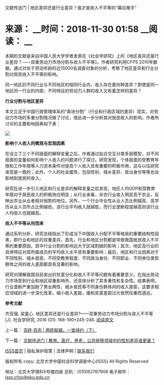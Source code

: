  文献传送门 | 地区差异还是行业差异？谁才是收入不平等的“幕后推手”

# 来源： __时间：2018-11-30 01:58 __阅读： __

本期的文献是来自中国人民大学学者发表在《社会学研究》上的《地区差异还是行业差异？——双重劳动力市场分割与收入不平等》。作者研究利用CFPS
2010年数据，通过对处于劳动年龄的近15000名调查对象的分析，考察了地区差异和行业分割对居民收入不平等的影响。



同一地区的不同行业与不同地区的相同行业内，收入存在着何种差异？即使是同一地区同一行业的内部，不同特征的劳动力人群的收入又有着怎样的差异？



**行业分割与地区差异**



本文立足于中国行政管理体系的“条块分割”（行业和行政区域的差异）现实，对劳动力市场的多重分割情况做了讨论，借此进一步分析其对居民收入的影响。作者所讨论的主要影响因素如下表：



![](../../images/content/2020-04/20200401105414672731.png)



**影响个人收入的微观与宏观因素**



在设立了三个不同层面的解释变量之后，作者通过拟合交互分类多层模型，对不同层面的变量如何影响个人收入的问题进行了探讨。研究发现，个体层面的受教育年限和工作年限等人力资本条件对提高个人收入具有重要的积极作用，这与以往研究发现是一致的；此外，个人的社会属性，包括性别、城乡差异、政治身份等等也会影响到居民的收入。



研究在进一步引入地区和行业差异的解释变量之后发现，地区人均GDP和受教育年限对于居民收入的积极效应明显；从行业来看，非农行业收入明显高于农业，反映出农业从业者相对弱势的地位。另外，一个行业中女性从业人员比例越高、高学历从业人员所占比例越低，该行业平均收入就越低，而行业垄断程度越高则该行业人均收入也就越高。



**收入不平等从何而来**



通过系列分析，研究总结指出了形成当下中国收入分配不平等格局的重要结构性因素，即行业和地区的双重差异。首先，行业和地区分割都是导致我国居民收入不平等的重要原因，其中行业分割的影响远大于区域割据的影响；其次，地区及行业的具体特征对其所属成员的平均收入水平具有重要影响；最后，地区和行业因素对于不同性别、城乡居民、不同受教育程度、不同政治身份、不同职业、不同单位类型群体之间的收入差距都具有显著的影响。



研究对理解我国目前突出的贫富分化和收入不平等问题有着重要意义，在指出劳动力市场受到行业和地区双重影响外，还具体分析了其多重性和复杂性。结果表明，行业垄断严重加剧了男女两性、城乡居民等不同身份群体间的收入差距，这要求相应领域的进一步深化改革。缩小收入差距，缓和贫富差距过大依然任重而道远。





**参考文献**



齐亚强, 梁童心. 地区差异还是行业差异?——双重劳动力市场分割与收入不平等[J]. 社会学研究, 2016 (01): 168-190+245-246.
[阅读原文](http://www.shxyj.org/Magazine/show/?id=11878)



上一篇： [百姓·百态 | 两姓联姻，一堂缔约（下）](1295859.htm)

下一篇： [​文献传送门 | 教育、医疗、养老，公共转移领域中的性别差异谁更甚？](1295863.htm)

[ISSS首页](http://www.isss.pku.edu.cn/) | 隐私保护政策 | 法律声明 |
[联系我们](../../lxwm/index.htm)

版权所有 copy; 北京大学中国社会科学调查中心(ISSS) All Rights Reserved

地址：北京大学理科5号楼四层 总机：(010)62767908 电子邮件：isss.cfps@pku.edu.cn

